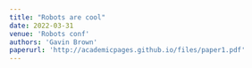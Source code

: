 ```yaml
---
title: "Robots are cool"
date: 2022-03-31
venue: 'Robots conf'
authors: 'Gavin Brown'
paperurl: 'http://academicpages.github.io/files/paper1.pdf'
---
```


